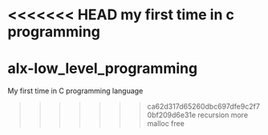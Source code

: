 <<<<<<< HEAD
my first time in c programming
=======
# alx-low_level_programming
My first time in C programming language 
>>>>>>> ca62d317d65260dbc697dfe9c2f70bf209d6e31e
recursion
more malloc free
